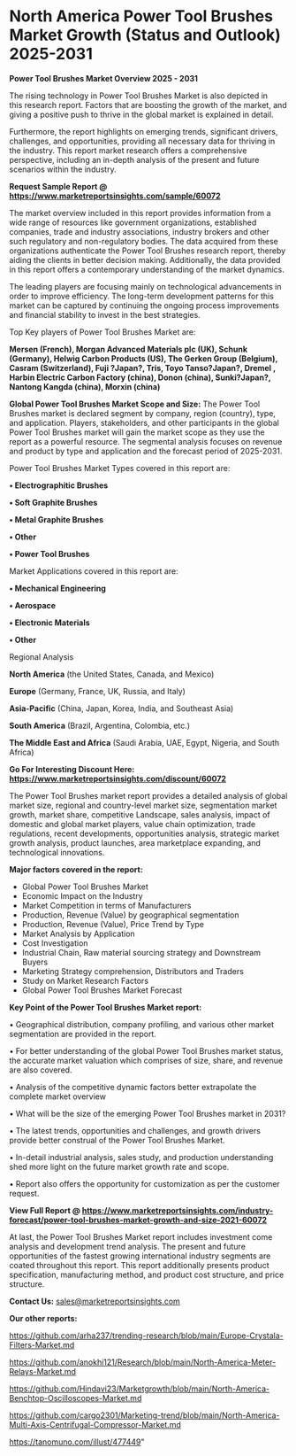 # North America Power Tool Brushes Market Growth (Status and Outlook) 2025-2031

<Strong> Power Tool Brushes Market Overview 2025 - 2031</strong>

The rising technology in Power Tool Brushes Market is also depicted in this research report. Factors that are boosting the growth of the market, and giving a positive push to thrive in the global market is explained in detail.

Furthermore, the report highlights on emerging trends, significant drivers, challenges, and opportunities, providing all necessary data for thriving in the industry. This report market research offers a comprehensive perspective, including an in-depth analysis of the present and future scenarios within the industry.

<strong>Request Sample Report @ <a href=https://www.marketreportsinsights.com/sample/60072>https://www.marketreportsinsights.com/sample/60072</a></strong>

The market overview included in this report provides information from a wide range of resources like government organizations, established companies, trade and industry associations, industry brokers and other such regulatory and non-regulatory bodies. The data acquired from these organizations authenticate the Power Tool Brushes research report, thereby aiding the clients in better decision making. Additionally, the data provided in this report offers a contemporary understanding of the market dynamics.

The leading players are focusing mainly on technological advancements in order to improve efficiency. The long-term development patterns for this market can be captured by continuing the ongoing process improvements and financial stability to invest in the best strategies.

Top Key players of Power Tool Brushes Market are:

<strong>Mersen (French), Morgan Advanced Materials plc (UK), Schunk (Germany), Helwig Carbon Products (US), The Gerken Group (Belgium), Casram (Switzerland), Fuji ?Japan?, Tris, Toyo Tanso?Japan?, Dremel , Harbin Electric Carbon Factory (china), Donon (china), Sunki?Japan?, Nantong Kangda (china), Morxin (china)</strong>

<strong><b>Global Power Tool Brushes Market Scope and Size:</b></strong>
The Power Tool Brushes market is declared segment by company, region (country), type, and application. Players, stakeholders, and other participants in the global Power Tool Brushes market will gain the market scope as they use the report as a powerful resource. The segmental analysis focuses on revenue and product by type and application and the forecast period of 2025-2031.

Power Tool Brushes Market Types covered in this report are:

<strong>• Electrographitic Brushes

• Soft Graphite Brushes

• Metal Graphite Brushes

• Other

• Power Tool Brushes</strong>

Market Applications covered in this report are:

<strong>• Mechanical Engineering

• Aerospace

• Electronic Materials

• Other</strong> 

Regional Analysis

<strong>North America</strong> (the United States, Canada, and Mexico)

<strong>Europe</strong> (Germany, France, UK, Russia, and Italy)

<strong>Asia-Pacific</strong> (China, Japan, Korea, India, and Southeast Asia)

<strong>South America</strong> (Brazil, Argentina, Colombia, etc.)

<strong>The Middle East and Africa</strong> (Saudi Arabia, UAE, Egypt, Nigeria, and South Africa)

<strong>Go For Interesting Discount Here: <a href=https://www.marketreportsinsights.com/discount/60072>https://www.marketreportsinsights.com/discount/60072</a></strong>

The Power Tool Brushes market report provides a detailed analysis of global market size, regional and country-level market size, segmentation market growth, market share, competitive Landscape, sales analysis, impact of domestic and global market players, value chain optimization, trade regulations, recent developments, opportunities analysis, strategic market growth analysis, product launches, area marketplace expanding, and technological innovations.

<strong><b>Major factors covered in the report:</b></strong>
<ul>
  <li>Global Power Tool Brushes Market </li>
  <li>Economic Impact on the Industry</li>
  <li>Market Competition in terms of Manufacturers</li>
  <li>Production, Revenue (Value) by geographical segmentation</li>
  <li>Production, Revenue (Value), Price Trend by Type</li>
  <li>Market Analysis by Application</li>
  <li>Cost Investigation</li>
  <li>Industrial Chain, Raw material sourcing strategy and Downstream Buyers</li>
  <li>Marketing Strategy comprehension, Distributors and Traders</li>
  <li>Study on Market Research Factors</li>
  <li>Global Power Tool Brushes Market Forecast</li>
</ul>

<strong><b>Key Point of the Power Tool Brushes Market report:</b></strong>

• Geographical distribution, company profiling, and various other market segmentation are provided in the report.

• For better understanding of the global Power Tool Brushes market status, the accurate market valuation which comprises of size, share, and revenue are also covered.

• Analysis of the competitive dynamic factors better extrapolate the complete market overview

• What will be the size of the emerging Power Tool Brushes market in 2031?

• The latest trends, opportunities and challenges, and growth drivers provide better construal of the Power Tool Brushes Market.

• In-detail industrial analysis, sales study, and production understanding shed more light on the future market growth rate and scope.

• Report also offers the opportunity for customization as per the customer request.

<strong><b>View Full Report @ <a href=https://www.marketreportsinsights.com/industry-forecast/power-tool-brushes-market-growth-and-size-2021-60072>https://www.marketreportsinsights.com/industry-forecast/power-tool-brushes-market-growth-and-size-2021-60072</a></b></strong>


At last, the Power Tool Brushes Market report includes investment come analysis and development trend analysis. The present and future opportunities of the fastest growing international industry segments are coated throughout this report. This report additionally presents product specification, manufacturing method, and product cost structure, and price structure.

<strong>Contact Us:</strong>
sales@marketreportsinsights.com

<strong>Our other reports:</strong>

<a href=https://github.com/arha237/trending-research/blob/main/Europe-Crystala-Filters-Market.md>https://github.com/arha237/trending-research/blob/main/Europe-Crystala-Filters-Market.md</a>

<a href=https://github.com/anokhi121/Research/blob/main/North-America-Meter-Relays-Market.md>https://github.com/anokhi121/Research/blob/main/North-America-Meter-Relays-Market.md</a>

<a href=https://github.com/Hindavi23/Marketgrowth/blob/main/North-America-Benchtop-Oscilloscopes-Market.md>https://github.com/Hindavi23/Marketgrowth/blob/main/North-America-Benchtop-Oscilloscopes-Market.md</a>

<a href=https://github.com/cargo2301/Marketing-trend/blob/main/North-America-Multi-Axis-Centrifugal-Compressor-Market.md>https://github.com/cargo2301/Marketing-trend/blob/main/North-America-Multi-Axis-Centrifugal-Compressor-Market.md</a>

<a href=https://tanomuno.com/illust/477449>https://tanomuno.com/illust/477449</a>"
